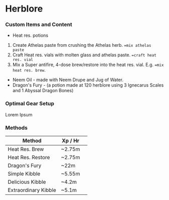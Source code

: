 # Herblore

### Custom Items and Content

* Heat res. potions

1. Create Athelas paste from crushing the Athelas herb. `=mix athelas paste`
2. Craft Heat res. vials with molten glass and athelas paste. `=craft heat res. vial`
3. Mix a Super antifire, 4-dose brew/restore into the heat res. vial. E.g. `=mix heat res. brew`.

* Neem Oil - made with Neem Drupe and Jug of Water.
* Dragon's Fury - (a potion made at 120 herblore using 3 Ignecarus Scales and 1 Abyssal Dragon Bones)

### Optimal Gear Setup

Lorem Ipsum

### Methods

| Method               | Xp / Hr |   |
| -------------------- | ------- | - |
| Heat Res. Brew       | \~2.75m |   |
| Heat Res. Restore    | \~2.75m |   |
| Dragon's Fury        | \~22m   |   |
| Simple Kibble        | \~5.55m |   |
| Delicious Kibble     | \~4.2m  |   |
| Extraordinary Kibble | \~5.1m  |   |
